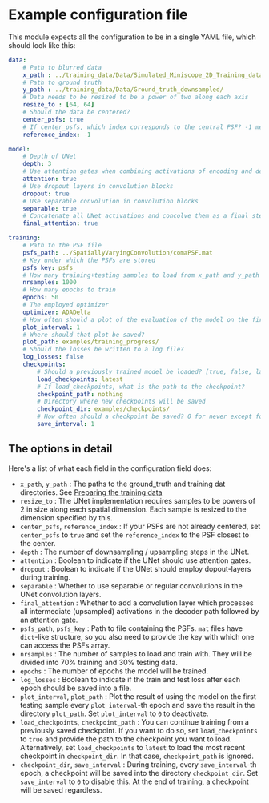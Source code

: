 # Example configuration file
This module expects all the configuration to be in a single YAML file, which should look like this:

```yaml
data:
    # Path to blurred data
    x_path : ../training_data/Data/Simulated_Miniscope_2D_Training_data/
    # Path to ground truth
    y_path : ../training_data/Data/Ground_truth_downsampled/
    # Data needs to be resized to be a power of two along each axis
    resize_to : [64, 64]
    # Should the data be centered?
    center_psfs: true
    # If center_psfs, which index corresponds to the central PSF? -1 means length \div 2 + 1
    reference_index: -1

model:
    # Depth of UNet
    depth: 3
    # Use attention gates when combining activations of encoding and decoding branch
    attention: true
    # Use dropout layers in convolution blocks
    dropout: true
    # Use separable convolution in convolution blocks
    separable: true
    # Concatenate all UNet activations and concolve them as a final step
    final_attention: true

training:
    # Path to the PSF file
    psfs_path: ../SpatiallyVaryingConvolution/comaPSF.mat
    # Key under which the PSFs are stored
    psfs_key: psfs
    # How many training+testing samples to load from x_path and y_path
    nrsamples: 1000
    # How many epochs to train
    epochs: 50
    # The employed optimizer
    optimizer: ADADelta
    # How often should a plot of the evaluation of the model on the first test data be plotted? 0 for never
    plot_interval: 1
    # Where should that plot be saved?
    plot_path: examples/training_progress/
    # Should the losses be written to a log file?
    log_losses: false
    checkpoints:
        # Should a previously trained model be loaded? [true, false, latest]
        load_checkpoints: latest
        # If load_checkpoints, what is the path to the checkpoint?
        checkpoint_path: nothing
        # Directory where new checkpoints will be saved
        checkpoint_dir: examples/checkpoints/
        # How often should a checkpoint be saved? 0 for never except for at the end of training
        save_interval: 1
```

## The options in detail
Here's a list of what each field in the configuration field does:
- `x_path`, `y_path` : The paths to the ground_truth and training dat directories. See [Preparing the training data](index.md#preparing-the-training-data)
- `resize_to` : The UNet implementation requires samples to be powers of 2 in size along each spatial dimension. Each sample is resized to the dimension specified by this.
- `center_psfs`, `reference_index` : If your PSFs are not already centered, set `center_psfs` to `true` and set the `reference_index` to the PSF closest to the center.
- `depth` : The number of downsampling / upsampling steps in the UNet.
- `attention` : Boolean to indicate if the UNet should use attention gates.
- `dropout` : Boolean to indicate if the UNet should employ dopout-layers during training.
- `separable` : Whether to use separable or regular convolutions in the UNet convolution layers.
- `final_attention` : Whether to add a convolution layer which processes all intermediate (upsampled) activations in the decoder path followed by an attention gate.
- `psfs_path`, `psfs_key` : Path to file containing the PSFs. `mat` files have `dict`-like structure, so you also need to provide the key with which one can access the PSFs array.
- `nrsamples` : The number of samples to load and train with. They will be divided into 70% training and 30% testing data.
- `epochs` : The number of epochs the model will be trained.
- `log_losses` : Boolean to indicate if the train and test loss after each epoch should be saved into a file.
- `plot_interval`, `plot_path` : Plot the result of using the model on the first testing sample every `plot_interval`-th epoch and save the result in the directory `plot_path`. Set `plot_interval` to `0` to deactivate.
- `load_checkpoints`, `checkpoint_path` : You can continue training from a previously saved checkpoint. If you want to do so, set `load_checkpoints` to `true` and provide the path to the checkpoint you want to load. Alternatively, set `load_checkpoints` to `latest` to load the most recent checkpoint in `checkpoint_dir`. In that case, `checkpoint_path` is ignored.
- `checkpoint_dir`, `save_interval` : During training, every `save_interval`-th epoch, a checkpoint will be saved into the directory `checkpoint_dir`. Set `save_interval` to `0` to disable this. At the end of training, a checkpoint will be saved regardless.